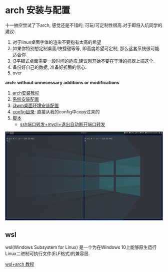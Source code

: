 # arch 安装与配置

十一抽空尝试了下arch, 感觉还是不错的, 可玩/可定制性很高.对于即将入坑同学的建议:
1. 对于linux桌面字体的渲染不要抱有太高的希望
2. 如果你特别想定制桌面/快捷键等等, 即高度希望可定制, 那么这套系统很可能适合你.
3. i3平铺式桌面需要一段时间的适应,建议刚开始不要在干活的机器上搞这个.
4. 备份好自己的数据, 准备好折腾的信心.
5. over

**arch: without unnecessary additions or modifications**

1. [arch安装教程](./arch_install.md)
2. [系统安装配置](./arch_config.md)
3. [i3wm桌面环境安装配置](./arch_wm_config.md)
4. [config目录](./config/): 直接从我的config中copy过来的
5. [脚本](./script)
    - [ssh端口转发+mycli+退出自动断开端口转发](/script/ssh_mysql.sh)

![示例](i3-demo.png)

## wsl
wsl(Windows Subsystem for Linux) 是一个为在Windows 10上能够原生运行Linux二进制可执行文件(ELF格式)的兼容层.

[wsl+arch 教程](./wsl/readme.md)
